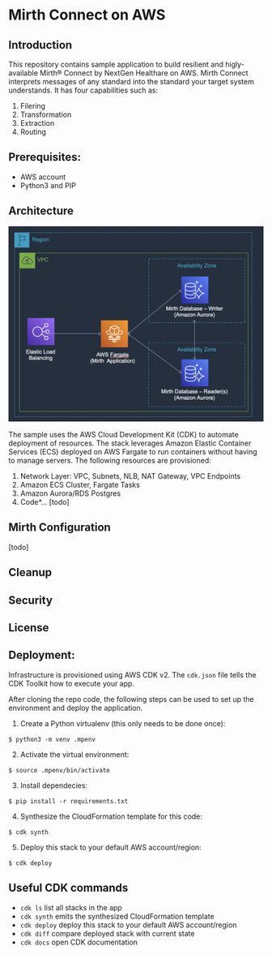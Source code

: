 
# Mirth Connect on AWS

## Introduction
This repository contains sample application to build resilient and higly-available Mirth® Connect by NextGen Healthare on AWS. Mirth Connect interprets messages of any standard into the standard your target system understands. It has four capabilities such as:
1. Filering
2. Transformation
3. Extraction
4. Routing

## Prerequisites: ##
- AWS account
- Python3 and PIP


## Architecture

![Architecture](images/mirthconnectfargate-architecture.png)

The sample uses the AWS Cloud Development Kit (CDK) to automate deployment of resources. The stack leverages Amazon Elastic Container Services (ECS) deployed on AWS Fargate to run containers without having to manage servers. The following resources are provisioned:
1. Network Layer: VPC, Subnets, NLB, NAT Gateway, VPC Endpoints
2. Amazon ECS Cluster, Fargate Tasks
3. Amazon Aurora/RDS Postgres
4. Code*... [todo]

## Mirth Configuration

[todo]

## Cleanup
## Security
## License


## Deployment:

Infrastructure is provisioned using AWS CDK v2. The `cdk.json` file tells the CDK Toolkit how to execute your app. 

After cloning the repo code, the following steps can be used to set up the environment and deploy the application.

1. Create a Python virtualenv (this only needs to be done once):

```
$ python3 -m venv .mpenv
```

2. Activate the virtual environment:
```
$ source .mpenv/bin/activate
```

3. Install dependecies:
```
$ pip install -r requirements.txt
```

4. Synthesize the CloudFormation template for this code:
```
$ cdk synth
```

5. Deploy this stack to your default AWS account/region:
```
$ cdk deploy
```


## Useful CDK commands

 * `cdk ls`          list all stacks in the app
 * `cdk synth`       emits the synthesized CloudFormation template
 * `cdk deploy`      deploy this stack to your default AWS account/region
 * `cdk diff`        compare deployed stack with current state
 * `cdk docs`        open CDK documentation
